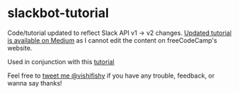 # slackbot-tutorial

Code/tutorial updated to reflect Slack API v1 -> v2 changes. [Updated tutorial is available on Medium](https://medium.freecodecamp.org/how-to-build-a-basic-slackbot-a-beginners-guide-6b40507db5c5) as I cannot edit the content on freeCodeCamp's website.

Used in conjunction with this [tutorial](https://medium.freecodecamp.org/how-to-build-a-basic-slackbot-a-beginners-guide-6b40507db5c5)

Feel free to [tweet me @vishifishy](https://twitter.com/vishifishy) if you have any trouble, feedback, or wanna say thanks!

<!-- 
xoxb-3768540680197-3816174709574-BOQbt3yuOk6me2uOvXlUmTUz
ef07563c6f1e92fb26468bd0aeca0376

curl -X POST \
     -H 'Authorization: Bearer xoxb-3768540680197-3816174709574-BOQbt3yuOk6me2uOvXlUmTUz' \
     -H 'Content-type: application/json;charset=utf-8' \
    --data '{"channel":"#test","text":"Hello, Slack!"}' \
https://slack.com/api/chat.postMessage

export SLACK_BOT_TOKEN="xoxb-3768540680197-3816174709574-BOQbt3yuOk6me2uOvXlUmTUz" 
 

test
python3 scheduled.py 
-->